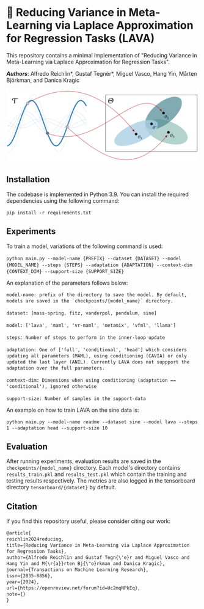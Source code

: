 
# 🌋 Reducing Variance in Meta-Learning via Laplace Approximation for Regression Tasks (LAVA)
This repository contains a minimal implementation of "Reducing Variance in Meta-Learning via Laplace Approximation for Regression Tasks". 

***Authors***: Alfredo Reichlin*, Gustaf Tegnér*, Miguel Vasco, Hang Yin, Mårten Björkman, and Danica Kragic

<center>
<img src="lava.png" alt="Description of image" width="600" height="auto"/>
</center>


## Installation

The codebase is implemented in Python 3.9. You can install the required dependencies using the following command:

```
pip install -r requirements.txt
```

## Experiments
To train a model, variations of the following command is used:

```python main.py --model-name {PREFIX} --dataset {DATASET} --model {MODEL_NAME} --steps {STEPS} --adaptation {ADAPTATION} --context-dim {CONTEXT_DIM} --support-size {SUPPORT_SIZE}```

An explanation of the parameters follows below:
```
model-name: prefix of the directory to save the model. By default, models are saved in the `checkpoints/{model_name}` directory.

dataset: [mass-spring, fitz, vanderpol, pendulum, sine]

model: ['lava', 'maml', 'vr-maml', 'metamix', 'vfml', 'llama']

steps: Number of steps to perform in the inner-loop update

adaptation: One of ['full', 'conditional', 'head'] which considers updating all parameters (MAML), using conditioning (CAVIA) or only updated the last layer (ANIL). Currently LAVA does not suppport the adaptation over the full parameters.

context-dim: Dimensions when using conditioning (adaptation == 'conditional'), ignored otherwise

support-size: Number of samples in the support-data
```

An example on how to train LAVA on the sine data is:

```
python main.py --model-name readme --dataset sine --model lava --steps 1 --adaptation head --support-size 10
```

## Evaluation
After running experiments, evaluation results are saved in the `checkpoints/{model_name}` directory. Each model's directory contains `results_train.pkl` and `results_test.pkl` which contain the training and testing results respectively. The metrics are also logged in the tensorboard directory `tensorboard/{dataset}` by default.


## Citation
If you find this repository useful, please consider citing our work:
```
@article{
reichlin2024reducing,
title={Reducing Variance in Meta-Learning via Laplace Approximation for Regression Tasks},
author={Alfredo Reichlin and Gustaf Tegn{\'e}r and Miguel Vasco and Hang Yin and M{\r{a}}rten Bj{\"o}rkman and Danica Kragic},
journal={Transactions on Machine Learning Research},
issn={2835-8856},
year={2024},
url={https://openreview.net/forum?id=Uc2mqNPkEq},
note={}
}
```
